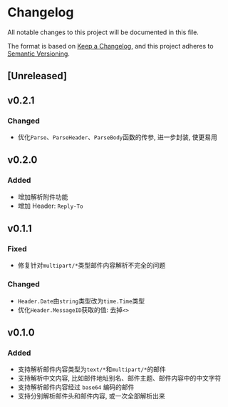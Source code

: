 # Changelog

All notable changes to this project will be documented in this file.

The format is based on [Keep a Changelog](https://keepachangelog.com/en/1.0.0/),
and this project adheres to [Semantic Versioning](https://semver.org/spec/v2.0.0.html).

## [Unreleased]

## v0.2.1

### Changed

- 优化`Parse`、`ParseHeader`、`ParseBody`函数的传参, 进一步封装, 使更易用

## v0.2.0

### Added

- 增加解析附件功能
- 增加 Header: `Reply-To`

## v0.1.1

### Fixed

- 修复针对`multipart/*`类型邮件内容解析不完全的问题

### Changed

- `Header.Date`由`string`类型改为`time.Time`类型
- 优化`Header.MessageID`获取的值: 去掉`<>`

## v0.1.0

### Added

- 支持解析邮件内容类型为`text/*`和`multipart/*`的邮件
- 支持解析中文内容, 比如邮件地址别名、邮件主题、邮件内容中的中文字符
- 支持解析邮件内容经过 `base64` 编码的邮件
- 支持分别解析邮件头和邮件内容, 或一次全部解析出来
